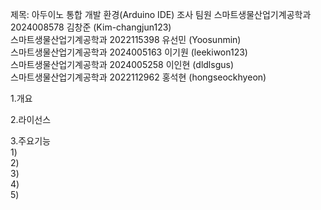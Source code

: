 제목: 아두이노 통합 개발 환경(Arduino IDE) 조사
팀원
스마트생물산업기계공학과 2024008578 김창준 (Kim-changjun123)  
스마트생물산업기계공학과 2022115398 유선민 (Yoosunmin)  
스마트생물산업기계공학과 2024005163 이기원 (leekiwon123)  
스마트생물산업기계공학과 2024005258 이인현 (dldlsgus)  
스마트생물산업기계공학과 2022112962 홍석현 (hongseockhyeon)  

1.개요  



2.라이선스  



3.주요기능  
1)  
2)  
3)  
4)  
5)  

